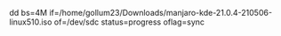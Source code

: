 dd bs=4M 
if=/home/gollum23/Downloads/manjaro-kde-21.0.4-210506-linux510.iso of=/dev/sdc 
status=progress oflag=sync